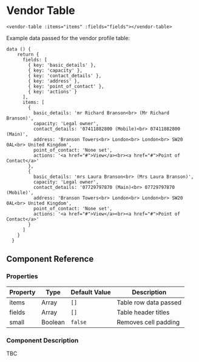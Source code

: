 # Vendor Table

```
<vendor-table :items="items" :fields="fields"></vendor-table>
```

Example data passed for the vendor profile table:

```
data () {
    return {
      fields: [
        { key: 'basic_details' },
        { key: 'capacity' },
        { key: 'contact_details' },
        { key: 'address' },
        { key: 'point_of_contact' },
        { key: 'actions' }
      ],
      items: [
        {
          basic_details: 'mr Richard Branson<br> (Mr Richard Branson)',
          capacity: 'Legal owner',
          contact_details: '07411882800 (Mobile)<br> 07411882800 (Main)',
          address: 'Branson Towers<br> London<br> London<br> SW20 0AL<br> United Kingdom',
          point_of_contact: 'None set',
          actions: '<a href="#">View</a><br><a href="#">Point of Contact</a>'
        },
        {
          basic_details: 'mrs Laura Branson<br> (Mrs Laura Branson)',
          capacity: 'Legal owner',
          contact_details: '07729797870 (Main)<br> 07729797870 (Mobile)',
          address: 'Branson Towers<br> London<br> London<br> SW20 0AL<br> United Kingdom',
          point_of_contact: 'None set',
          actions: '<a href="#">View</a><br><a href="#">Point of Contact</a>'
        }
      ]      
    }
  }
```

## Component Reference

### Properties

| Property  | Type  | Default Value  | Description  |
| --------- | ----- | -------------- | -------------- |
| items     | Array | `[]`           | Table row data passed |
| fields | Array| `[]`     | Table header titles  |
| small | Boolean | `false` | Removes cell padding |

### Component Description
TBC